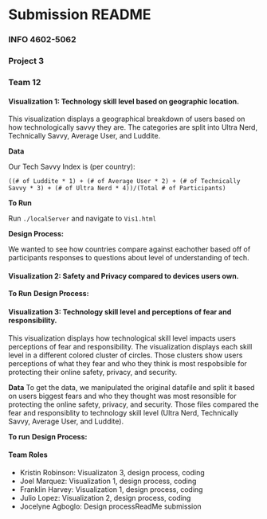 # Submission README  
### INFO 4602-5062  
### Project 3 
### Team 12
 

#### Visualization 1: Technology skill level based on geographic location.
This visualization displays a geographical breakdown of users based on how technologically savvy they are. The categories are split into Ultra Nerd, Technically Savvy, Average User, and Luddite. 

**Data**

Our Tech Savvy Index is (per country):

    ((# of Luddite * 1) + (# of Average User * 2) + (# of Technically Savvy * 3) + (# of Ultra Nerd * 4))/(Total # of Participants)

**To Run**

Run `./localServer` and navigate to `Vis1.html`

**Design Process:**

We wanted to see how countries compare against eachother based off of participants responses to questions about level of understanding of tech.



#### Visualization 2: Safety and Privacy compared to devices users own.

**To Run**
**Design Process:**

#### Visualization 3: Technology skill level and perceptions of fear and responsibility.
This visualization displays how technological skill level impacts users perceptions of fear and responsibility. The visualization displays each skill level in a different colored cluster of circles. Those clusters show users perceptions of what they fear and who they think is most respobsible for protecting their online safety, privacy, and security. 

**Data**
To get the data, we manipulated the original datafile and split it based on users biggest fears and who they thought was most resonsible for protecting the online safety, privacy, and security. Those files compared the fear and responsiblity to technology skill level (Ultra Nerd, Technically Savvy, Average User, and Luddite). 
  
**To run**
**Design Process:** 

#### Team Roles
* Kristin Robinson: Visualizaton 3, design process, coding
* Joel Marquez: Visualization 1, design process, coding
* Franklin Harvey: Visualization 1, design process, coding
* Julio Lopez: Visualization 2, design process, coding
* Jocelyne Agboglo: Design processReadMe submission
